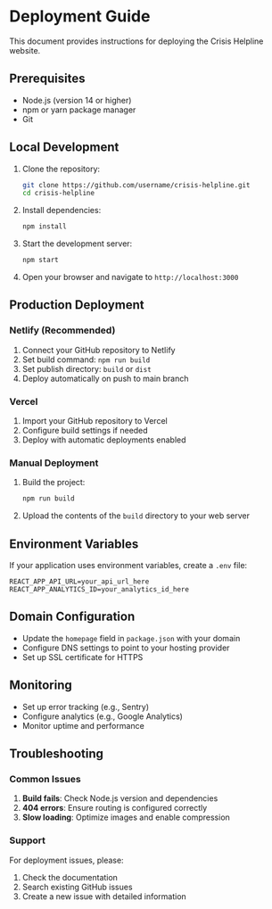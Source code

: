 # Deployment Guide

This document provides instructions for deploying the Crisis Helpline website.

## Prerequisites

- Node.js (version 14 or higher)
- npm or yarn package manager
- Git

## Local Development

1. Clone the repository:
   ```bash
   git clone https://github.com/username/crisis-helpline.git
   cd crisis-helpline
   ```

2. Install dependencies:
   ```bash
   npm install
   ```

3. Start the development server:
   ```bash
   npm start
   ```

4. Open your browser and navigate to `http://localhost:3000`

## Production Deployment

### Netlify (Recommended)

1. Connect your GitHub repository to Netlify
2. Set build command: `npm run build`
3. Set publish directory: `build` or `dist`
4. Deploy automatically on push to main branch

### Vercel

1. Import your GitHub repository to Vercel
2. Configure build settings if needed
3. Deploy with automatic deployments enabled

### Manual Deployment

1. Build the project:
   ```bash
   npm run build
   ```

2. Upload the contents of the `build` directory to your web server

## Environment Variables

If your application uses environment variables, create a `.env` file:

```
REACT_APP_API_URL=your_api_url_here
REACT_APP_ANALYTICS_ID=your_analytics_id_here
```

## Domain Configuration

- Update the `homepage` field in `package.json` with your domain
- Configure DNS settings to point to your hosting provider
- Set up SSL certificate for HTTPS

## Monitoring

- Set up error tracking (e.g., Sentry)
- Configure analytics (e.g., Google Analytics)
- Monitor uptime and performance

## Troubleshooting

### Common Issues

1. **Build fails**: Check Node.js version and dependencies
2. **404 errors**: Ensure routing is configured correctly
3. **Slow loading**: Optimize images and enable compression

### Support

For deployment issues, please:
1. Check the documentation
2. Search existing GitHub issues
3. Create a new issue with detailed information

